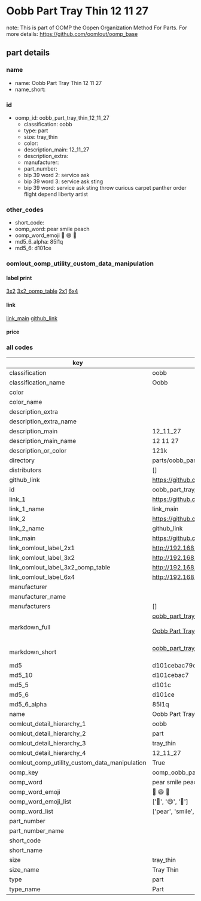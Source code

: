 # Oobb Part Tray Thin 12 11 27  

note: This is part of OOMP the Oopen Organization Method For Parts. For more details: https://github.com/oomlout/oomp_base

##  part details





### name
* name: Oobb Part Tray Thin 12 11 27
* name_short: 
### id
* oomp_id: oobb_part_tray_thin_12_11_27
  * classification: oobb
  * type: part
  * size: tray_thin
  * color: 
  * description_main: 12_11_27
  * description_extra: 
  * manufacturer: 
  * part_number: 
  * bip 39 word 2: service ask
  * bip 39 word 3: service ask sting
  * bip 39 word: service ask sting throw curious carpet panther order flight depend liberty artist

### other_codes
* short_code: 
* oomp_word: pear smile peach
* oomp_word_emoji :pear: :smile: :peach:
* md5_6_alpha: 85l1q
* md5_6: d101ce






### oomlout_oomp_utility_custom_data_manipulation
#### label print
[3x2](http://192.168.1.245:1112/?label=oomp%2085l1q)
[3x2_oomp_table](http://192.168.1.107:1112/?label=oomp%2085l1q)
[2x1](http://192.168.1.242:1112/?label=oomp%2085l1q)
[6x4](http://192.168.1.55:1112/?label=oomp%2085l1q)    

#### link

[link_main](https://github.com/oomlout/oomlout_oomp_current_version_messy/tree/main/parts/oobb_part_tray_thin_12_11_27) [github_link](https://github.com/oomlout/oomlout_oomp_part_src/tree/main/parts/oobb_part_tray_thin_12_11_27)                             

#### price







### all codes 
| key | value |  
| --- | --- |  
| classification | oobb |  
| classification_name | Oobb |  
| color |  |  
| color_name |  |  
| description_extra |  |  
| description_extra_name |  |  
| description_main | 12_11_27 |  
| description_main_name | 12 11 27 |  
| description_or_color | 121k |  
| directory | parts/oobb_part_tray_thin_12_11_27 |  
| distributors | [] |  
| github_link | https://github.com/oomlout/oomlout_oomp_part_src/tree/main/parts/oobb_part_tray_thin_12_11_27 |  
| id | oobb_part_tray_thin_12_11_27 |  
| link_1 | https://github.com/oomlout/oomlout_oomp_current_version_messy/tree/main/parts/oobb_part_tray_thin_12_11_27 |  
| link_1_name | link_main |  
| link_2 | https://github.com/oomlout/oomlout_oomp_part_src/tree/main/parts/oobb_part_tray_thin_12_11_27 |  
| link_2_name | github_link |  
| link_main | https://github.com/oomlout/oomlout_oomp_current_version_messy/tree/main/parts/oobb_part_tray_thin_12_11_27 |  
| link_oomlout_label_2x1 | http://192.168.1.242:1112/?label=oomp%2085l1q |  
| link_oomlout_label_3x2 | http://192.168.1.245:1112/?label=oomp%2085l1q |  
| link_oomlout_label_3x2_oomp_table | http://192.168.1.107:1112/?label=oomp%2085l1q |  
| link_oomlout_label_6x4 | http://192.168.1.55:1112/?label=oomp%2085l1q |  
| manufacturer |  |  
| manufacturer_name |  |  
| manufacturers | [] |  
| markdown_full | [oobb_part_tray_thin_12_11_27](https://github.com/oomlout/oomlout_oomp_current_version_messy/tree/main/parts/oobb_part_tray_thin_12_11_27)<br>[](https://github.com/oomlout/oomlout_oomp_current_version_messy/tree/main/parts/oobb_part_tray_thin_12_11_27)<br>[Oobb Part Tray Thin 12 11 27](https://github.com/oomlout/oomlout_oomp_current_version_messy/tree/main/parts/oobb_part_tray_thin_12_11_27)<br><br> |  
| markdown_short | [oobb_part_tray_thin_12_11_27](https://github.com/oomlout/oomlout_oomp_current_version_messy/tree/main/parts/oobb_part_tray_thin_12_11_27)<br><br> |  
| md5 | d101cebac79c33f88b1afe15abc35621 |  
| md5_10 | d101cebac7 |  
| md5_5 | d101c |  
| md5_6 | d101ce |  
| md5_6_alpha | 85l1q |  
| name | Oobb Part Tray Thin 12 11 27 |  
| oomlout_detail_hierarchy_1 | oobb |  
| oomlout_detail_hierarchy_2 | part |  
| oomlout_detail_hierarchy_3 | tray_thin |  
| oomlout_detail_hierarchy_4 | 12_11_27 |  
| oomlout_oomp_utility_custom_data_manipulation | True |  
| oomp_key | oomp_oobb_part_tray_thin_12_11_27 |  
| oomp_word | pear smile peach |  
| oomp_word_emoji | :pear: :smile: :peach: |  
| oomp_word_emoji_list | [':pear:', ':smile:', ':peach:'] |  
| oomp_word_list | ['pear', 'smile', 'peach'] |  
| part_number |  |  
| part_number_name |  |  
| short_code |  |  
| short_name |  |  
| size | tray_thin |  
| size_name | Tray Thin |  
| type | part |  
| type_name | Part |  

